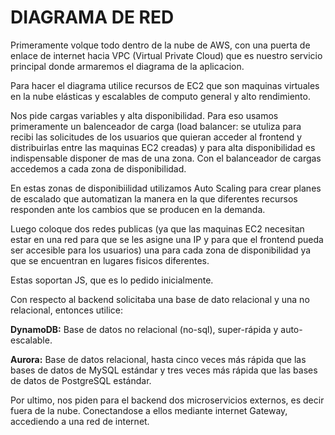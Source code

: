 # DIAGRAMA DE RED

Primeramente volque todo dentro de la nube de AWS, con una puerta de enlace de internet hacia VPC (Virtual Private Cloud) que es nuestro servicio principal donde armaremos el diagrama de la aplicacion.

Para hacer el diagrama utilice recursos de EC2 que son maquinas virtuales en la nube elásticas y escalables de computo general y alto rendimiento.

Nos pide cargas variables y alta disponibilidad. Para eso usamos primeramente un balenceador de carga (load balancer: se utuliza para recibi las solicitudes de los usuarios que quieran acceder al frontend y distribuirlas entre las maquinas EC2 creadas)  y para alta disponibilidad es indispensable disponer de mas de una zona.
Con el balanceador de cargas accedemos a cada zona de disponibilidad.

En estas zonas de disponibiilidad utilizamos Auto Scaling para crear planes de escalado que automatizan la manera en la que diferentes recursos responden ante los cambios que se producen en la demanda.

Luego coloque dos redes publicas (ya que las maquinas EC2 necesitan estar en una red para que se les asigne una IP y para que el frontend pueda ser accesible para los usuarios) una para cada zona de disponibilidad ya que se encuentran en lugares fisicos diferentes.

Estas soportan JS, que es lo pedido inicialmente.

Con respecto al backend solicitaba una base de dato relacional y una no relacional, entonces utilice:

**DynamoDB:** Base de datos no relacional (no-sql), super-rápida y auto-escalable.

**Aurora:** Base de datos relacional, hasta cinco veces más rápida que las bases de datos de MySQL estándar y tres veces más rápida que las bases de datos de PostgreSQL estándar. 

Por ultimo, nos piden para el backend dos microservicios externos, es decir fuera de la nube. Conectandose a ellos mediante internet Gateway, accediendo a una red de internet. 

